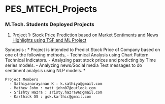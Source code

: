 # PES_MTECH_Projects
### M.Tech. Students Deployed Projects

1. Project 1: [Stock Price Prediction based on Market Sentiments and News Highlights using TSF and ML Project](https://kktestdemo.herokuapp.com/)

 Synopsis : 
  *
  Project is intended to Predict Stock Price of  Company  based on one of the following methods,
    - Technical Analysis using Chart Pattern Technical Indicators.
    - Analyzing past stock prices and predicting by Time series models.
    - Analyzing news/Social media Text messages to do sentiment analysis using NLP models. 
    *

    Project Members  
      - Sathiyanarayanan K : k.sathiya@gmail.com
      - Mathew John : matt_john07@outlook.com
      - Srishty Hazra : sristy.hazra96@gmail.com
      - Karthick GS : gsk.karthic@gmail.com
